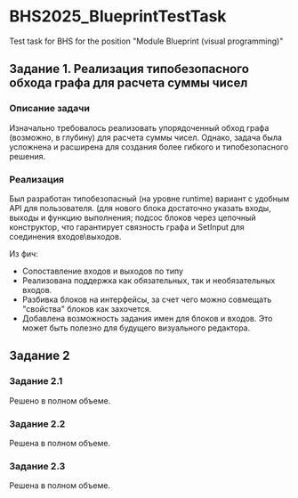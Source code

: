 # BHS2025_BlueprintTestTask
Test task for BHS for the position "Module Blueprint (visual programming)"

## Задание 1. Реализация типобезопасного обхода графа для расчета суммы чисел

### Описание задачи

Изначально требовалось реализовать упорядоченный обход графа (возможно, в глубину) для расчета суммы чисел. Однако, задача была усложнена и расширена для создания более гибкого и типобезопасного решения.

### Реализация

Был разработан типобезопасный (на уровне runtime) вариант с удобным API для пользователя. (для нового блока достаточно указать входы, выходы и функцию выполнения; подсос блоков через цепочный конструктор, что гарантирует связность графа и SetInput для соединения входов\выходов.

Из фич:
* Сопоставление входов и выходов по типу
* Реализована поддержка как обязательных, так и необязательных входов.
* Разбивка блоков на интерфейсы, за счет чего можно совмещать "свойства" блоков как захочется.
* Добавлена возможность задания имен для блоков и входов. Это может быть полезно для будущего визуального редактора.

## Задание 2

### Задание 2.1

Решено в полном объеме.

### Задание 2.2

Решена в полном объеме.

### Задание 2.3

Решена в полном объеме.
